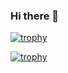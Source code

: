 ### Hi there 👋

[![trophy](https://github-profile-trophy.vercel.app/?username=marimoon)](https://github.com/ryo-ma/github-profile-trophy)

[![trophy](https://github-profile-trophy.vercel.app/?username=marimoon)](https://github-profile-trophy.vercel.app/?username=ryo-ma&rank=S,AAA)

<!--
**marimoon/marimoon** is a ✨ _special_ ✨ repository because its `README.md` (this file) appears on your GitHub profile.

Here are some ideas to get you started:

- 🔭 I’m currently working on ...
- 🌱 I’m currently learning ...
- 👯 I’m looking to collaborate on ...
- 🤔 I’m looking for help with ...
- 💬 Ask me about ...
- 📫 How to reach me: ...
- 😄 Pronouns: ...
- ⚡ Fun fact: ...
-->
